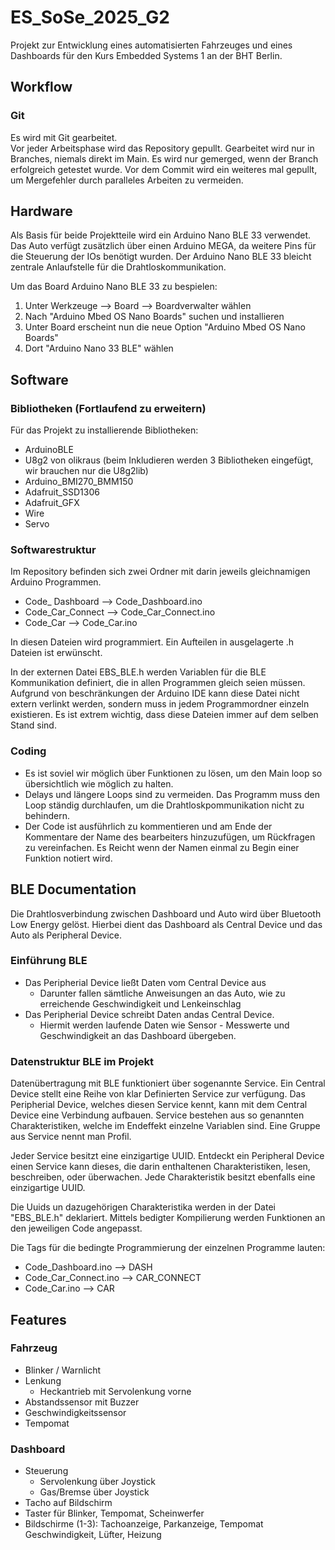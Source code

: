 # ES_SoSe_2025_G2
 Projekt zur Entwicklung eines automatisierten Fahrzeuges und eines Dashboards für den Kurs Embedded Systems 1 an der BHT Berlin.

## Workflow

### Git

Es wird mit Git gearbeitet.  
Vor jeder Arbeitsphase wird das Repository gepullt.
Gearbeitet wird nur in Branches, niemals direkt im Main. Es wird nur gemerged, wenn der Branch erfolgreich getestet wurde.
Vor dem Commit wird ein weiteres mal gepullt, um Mergefehler durch paralleles Arbeiten zu vermeiden.

## Hardware

Als Basis für beide Projektteile wird ein Arduino Nano BLE 33 verwendet. Das Auto verfügt zusätzlich über einen Arduino MEGA, da weitere Pins für die Steuerung der IOs benötigt wurden. Der Arduino Nano BLE 33 bleicht zentrale Anlaufstelle für die Drahtloskommunikation.

Um das Board Arduino Nano BLE 33 zu bespielen:
 1. Unter Werkzeuge --> Board --> Boardverwalter wählen
 2. Nach "Arduino Mbed OS Nano Boards" suchen und installieren
 3. Unter Board erscheint nun die neue Option "Arduino Mbed OS Nano Boards"
 4. Dort "Arduino Nano 33 BLE" wählen

## Software

### Bibliotheken (Fortlaufend zu erweitern)

Für das Projekt zu installierende Bibliotheken:
- ArduinoBLE
- U8g2 von olikraus (beim Inkludieren werden 3 Bibliotheken eingefügt, wir brauchen nur die U8g2lib)
- Arduino_BMI270_BMM150
- Adafruit_SSD1306
- Adafruit_GFX
- Wire
- Servo

### Softwarestruktur

Im Repository befinden sich zwei Ordner mit darin jeweils gleichnamigen Arduino Programmen.
- Code_ Dashboard --> Code_Dashboard.ino
- Code_Car_Connect --> Code_Car_Connect.ino
- Code_Car --> Code_Car.ino

In diesen Dateien wird programmiert. Ein Aufteilen in ausgelagerte .h Dateien ist erwünscht.  

In der externen Datei EBS_BLE.h werden Variablen für die BLE Kommunikation definiert, die in allen Programmen gleich seien müssen. Aufgrund von beschränkungen der Arduino IDE kann diese Datei nicht extern verlinkt werden, sondern muss in jedem Programmordner einzeln existieren. Es ist extrem wichtig, dass diese Dateien immer auf dem selben Stand sind.

### Coding

- Es ist soviel wir möglich über Funktionen zu lösen, um den Main loop so übersichtlich wie möglich zu halten.
- Delays und längere Loops sind zu vermeiden. Das Programm muss den Loop ständig durchlaufen, um die Drahtloskpommunikation nicht zu behindern.
- Der Code ist ausführlich zu kommentieren und am Ende der Kommentare der Name des bearbeiters hinzuzufügen, um Rückfragen zu vereinfachen. Es Reicht wenn der Namen einmal zu Begin einer Funktion notiert wird.

## BLE Documentation

Die Drahtlosverbindung zwischen Dashboard und Auto wird über Bluetooth Low Energy gelöst. 
Hierbei dient das Dashboard als Central Device und das Auto als Peripheral Device.

### Einführung BLE

- Das Peripherial Device ließt Daten vom Central Device aus
	- Darunter fallen sämtliche Anweisungen an das Auto, wie zu erreichende Geschwindigkeit und Lenkeinschlag
- Das Peripherial Device schreibt Daten andas Central Device.
	- Hiermit werden laufende Daten wie Sensor - Messwerte und Geschwindigkeit an das Dashboard übergeben.

### Datenstruktur BLE im Projekt

Datenübertragung mit BLE funktioniert über sogenannte Service.
Ein Central Device stellt eine Reihe von klar Definierten Service zur verfügung. 
Das Peripherial Device, welches diesen Service kennt, kann mit dem Central Device eine Verbindung aufbauen.
Service bestehen aus so genannten Charakteristiken, welche im Endeffekt einzelne Variablen sind.
Eine Gruppe aus Service nennt man Profil.

Jeder Service besitzt eine einzigartige UUID. Entdeckt ein Peripheral Device einen Service kann dieses, die darin enthaltenen Charakteristiken, lesen, beschreiben, oder überwachen.
Jede Charakteristik besitzt ebenfalls eine einzigartige UUID.

Die Uuids un dazugehörigen Charakteristika werden in der Datei "EBS_BLE.h" deklariert. Mittels bedigter Kompilierung werden Funktionen an den jeweiligen Code angepasst.

Die Tags für die bedingte Programmierung der einzelnen Programme lauten:
- Code_Dashboard.ino --> DASH
- Code_Car_Connect.ino --> CAR_CONNECT
- Code_Car.ino --> CAR

## Features

### Fahrzeug

- Blinker / Warnlicht
- Lenkung
	- Heckantrieb mit Servolenkung vorne
- Abstandssensor mit Buzzer
- Geschwindigkeitssensor
- Tempomat

### Dashboard

- Steuerung
	- Servolenkung über Joystick
	- Gas/Bremse über Joystick
- Tacho auf Bildschirm 
- Taster für Blinker, Tempomat, Scheinwerfer
- Bildschirme (1-3): Tachoanzeige, Parkanzeige, Tempomat Geschwindigkeit, Lüfter, Heizung
